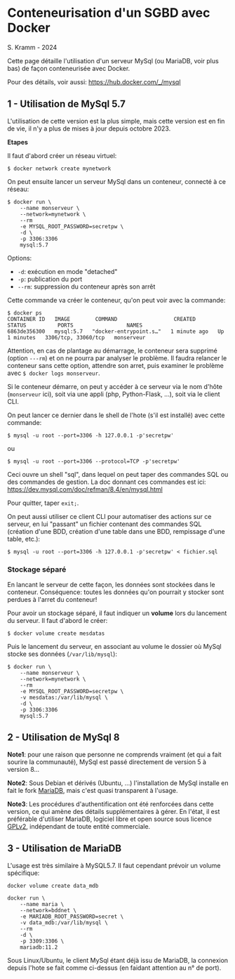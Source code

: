 # Conteneurisation d'un SGBD avec Docker

S. Kramm - 2024

Cette page détaille l'utilisation d'un serveur MySql (ou MariaDB, voir plus bas) de façon conteneurisée avec Docker.

Pour des détails, voir aussi: https://hub.docker.com/_/mysql


## 1 - Utilisation de MySql 5.7

L'utilisation de cette version est la plus simple, mais cette version est en fin de vie, il n'y a plus de mises à jour depuis octobre 2023.

**Etapes**

Il faut d'abord créer un réseau virtuel:
```
$ docker network create mynetwork
```

On peut ensuite lancer un serveur MySql dans un conteneur, connecté à ce réseau:
```
$ docker run \
	--name monserveur \
	--network=mynetwork \
	--rm
	-e MYSQL_ROOT_PASSWORD=secretpw \
	-d \
	-p 3306:3306
	mysql:5.7
```

Options:
- `-d`: exécution en mode "detached"
- `-p`: publication du port
- `--rm`: suppression du conteneur après son arrêt

Cette commande va créer le conteneur, qu'on peut voir avec la commande:
```
$ docker ps
CONTAINER ID   IMAGE        COMMAND                  CREATED          STATUS          PORTS                 NAMES
6863de356300   mysql:5.7   "docker-entrypoint.s…"   1 minute ago   Up 1 minutes   3306/tcp, 33060/tcp   monserveur
```

Attention, en cas de plantage au démarrage, le conteneur sera supprimé (option `---rm`) et on ne pourra par analyser le problème.
Il faudra relancer le conteneur sans cette option, attendre son arret, puis examiner le problème avec `$ docker logs monserveur`.

Si le conteneur démarre, on peut y accéder à ce serveur via le nom d'hôte (`monserveur` ici), soit via une appli (php, Python-Flask, ...), soit via le client CLI.

On peut lancer ce dernier dans le shell de l'hote (s'il est installé) avec cette commande:
```
$ mysql -u root --port=3306 -h 127.0.0.1 -p'secretpw'
```
ou
```
$ mysql -u root --port=3306 --protocol=TCP -p'secretpw'
```

Ceci ouvre un shell "sql", dans lequel on peut taper des commandes SQL ou des commandes de gestion.
La doc donnant ces commandes est ici: https://dev.mysql.com/doc/refman/8.4/en/mysql.html

Pour quitter, taper `exit;`.

On peut aussi utiliser ce client CLI pour automatiser des actions sur ce serveur, en lui "passant" un fichier contenant des commandes SQL
(création d'une BDD, création d'une table dans une BDD, rempissage d'une table, etc.):
```
$ mysql -u root --port=3306 -h 127.0.0.1 -p'secretpw' < fichier.sql
```

### Stockage séparé

En lancant le serveur de cette façon, les données sont stockées dans le conteneur.
Conséquence: toutes les données qu'on pourrait y stocker sont perdues à l'arret du conteneur!

Pour avoir un stockage séparé, il faut indiquer un **volume** lors du lancement du serveur.
Il faut d'abord le créer:
```
$ docker volume create mesdatas
```

Puis le lancement du serveur, en associant au volume le dossier où MySql stocke ses données
(`/var/lib/mysql`):
```
$ docker run \
	--name monserveur \
	--network=mynetwork \
	--rm
	-e MYSQL_ROOT_PASSWORD=secretpw \
	-v mesdatas:/var/lib/mysql \
	-d \
	-p 3306:3306
	mysql:5.7
```

## 2 - Utilisation de MySql 8

**Note1**: pour une raison que personne ne comprends vraiment (et qui a fait sourire la communauté), MySql est passé directement de version 5 à version 8...

**Note2**: Sous Debian et dérivés (Ubuntu, ...) l'installation de MySql installe en fait le fork
[MariaDB](https://fr.wikipedia.org/wiki/MariaDB),
mais c'est quasi transparent à l'usage.

**Note3**: Les procédures d'authentification ont été renforcées dans cette version, ce qui amène des détails supplémentaires à gérer.
En l'état, il est préférable d'utiliser MariaDB, logiciel libre et open source sous licence
[GPLv2](https://fr.wikipedia.org/wiki/Licence_publique_g%C3%A9n%C3%A9rale_GNU),
indépendant de toute entité commerciale.


## 3 - Utilisation de MariaDB

L'usage est très similaire à MySQL5.7.
Il faut cependant prévoir un volume spécifique:
```
docker volume create data_mdb

docker run \
	--name maria \
	--network=bddnet \
	-e MARIADB_ROOT_PASSWORD=secret \
	-v data_mdb:/var/lib/mysql \
	--rm
	-d \
	-p 3309:3306 \
	mariadb:11.2
```

Sous Linux/Ubuntu, le client MySql étant déjà issu de MariaDB, la connexion depuis l'hote se fait comme ci-dessus (en faidant attention au n° de port).





